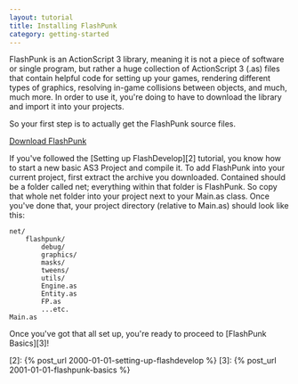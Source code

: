 ```yaml
---
layout: tutorial
title: Installing FlashPunk
category: getting-started
---
```


FlashPunk is an ActionScript 3 library, meaning it is not a piece of software or single program, but rather a huge collection of ActionScript 3 (.as) files that contain helpful code for setting up your games, rendering different types of graphics, resolving in-game collisions between objects, and much, much more. In order to use it, you're doing to have to download the library and import it into your projects.

So your first step is to actually get the FlashPunk source files.

[Download FlashPunk][1]

If you've followed the [Setting up FlashDevelop][2] tutorial, you know how to start a new basic AS3 Project and compile it. To add FlashPunk into your current project, first extract the archive you downloaded. Contained should be a folder called net; everything within that folder is FlashPunk. So copy that whole net folder into your project next to your Main.as class. Once you've done that, your project directory (relative to Main.as) should look like this:

    net/
    	flashpunk/
    		debug/
    		graphics/
    		masks/
    		tweens/
    		utils/
    		Engine.as
    		Entity.as
    		FP.as
    		...etc.
    Main.as

Once you've got that all set up, you're ready to proceed to [FlashPunk Basics][3]!

  [1]: http://useflashpunk.net/
  [2]: {% post_url 2000-01-01-setting-up-flashdevelop %}
  [3]: {% post_url 2001-01-01-flashpunk-basics %}